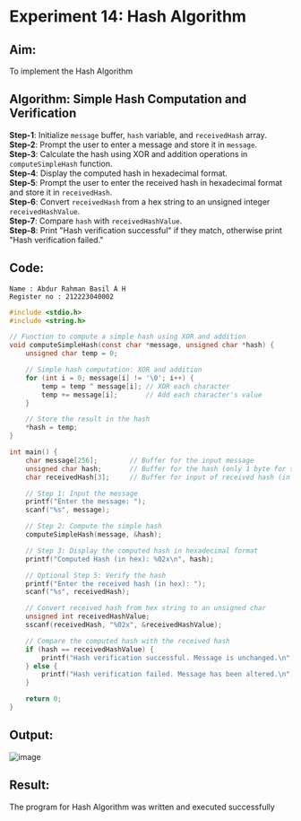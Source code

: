 # Experiment 14: Hash Algorithm
 
## Aim:
To implement the Hash Algorithm

## Algorithm: Simple Hash Computation and Verification

**Step-1**: Initialize `message` buffer, `hash` variable, and `receivedHash` array.  
**Step-2**: Prompt the user to enter a message and store it in `message`.  
**Step-3**: Calculate the hash using XOR and addition operations in `computeSimpleHash` function.  
**Step-4**: Display the computed hash in hexadecimal format.  
**Step-5**: Prompt the user to enter the received hash in hexadecimal format and store it in `receivedHash`.  
**Step-6**: Convert `receivedHash` from a hex string to an unsigned integer `receivedHashValue`.  
**Step-7**: Compare `hash` with `receivedHashValue`.  
**Step-8**: Print "Hash verification successful" if they match, otherwise print "Hash verification failed."  


## Code:
```
Name : Abdur Rahman Basil A H
Register no : 212223040002
```
```c
#include <stdio.h>
#include <string.h>

// Function to compute a simple hash using XOR and addition
void computeSimpleHash(const char *message, unsigned char *hash) {
    unsigned char temp = 0;

    // Simple hash computation: XOR and addition
    for (int i = 0; message[i] != '\0'; i++) {
        temp = temp ^ message[i]; // XOR each character
        temp += message[i];       // Add each character's value
    }

    // Store the result in the hash
    *hash = temp;
}

int main() {
    char message[256];        // Buffer for the input message
    unsigned char hash;       // Buffer for the hash (only 1 byte for simplicity)
    char receivedHash[3];     // Buffer for input of received hash (in hex format)

    // Step 1: Input the message
    printf("Enter the message: ");
    scanf("%s", message);

    // Step 2: Compute the simple hash
    computeSimpleHash(message, &hash);

    // Step 3: Display the computed hash in hexadecimal format
    printf("Computed Hash (in hex): %02x\n", hash);

    // Optional Step 5: Verify the hash
    printf("Enter the received hash (in hex): ");
    scanf("%s", receivedHash);

    // Convert received hash from hex string to an unsigned char
    unsigned int receivedHashValue;
    sscanf(receivedHash, "%02x", &receivedHashValue);

    // Compare the computed hash with the received hash
    if (hash == receivedHashValue) {
        printf("Hash verification successful. Message is unchanged.\n");
    } else {
        printf("Hash verification failed. Message has been altered.\n");
    }

    return 0;
}

```

## Output:
![image](https://github.com/user-attachments/assets/287728ce-5b4d-464a-ad4c-ac333dc96db3)


## Result:
The program for Hash Algorithm was written and executed successfully


